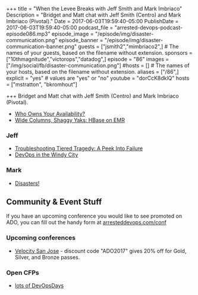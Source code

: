 +++
title = "When the Levee Breaks with Jeff Smith and Mark Imbriaco"
Description = "Bridget and Matt chat with Jeff Smith (Centro) and Mark Imbriaco (Pivotal)."
Date = 2017-06-03T19:59:40-05:00
PublishDate = 2017-06-03T19:59:40-05:00
podcast_file = "arrested-devops-podcast-episode086.mp3"
episode_image = "/episode/img/disaster-communication.png"
episode_banner = "/episode/img/disaster-communication-banner.png"
guests = ["jsmith2","mimbriaco2",] # The names of your guests, based on the filename without extension.
sponsors = ["10thmagnitude","victorops","datadog",]
episode = "86"
images = ["/img/social/fb/disaster-communication.png"]
#hosts = [] # The names of your hosts, based on the filename without extension.
aliases = ["/86",]
explicit = "yes" # values are "yes" or "no"
youtube = "dorCcK8dklQ"
hosts = ["mstratton", "bkromhout"]


+++
Bridget and Matt chat with Jeff Smith (Centro) and Mark Imbriaco (Pivotal).

* [Who Owns Your Availability?](https://www.arresteddevops.com/availability/)
* [Wide Columns, Shaggy Yaks: HBase on EMR](http://sysadvent.blogspot.com/2013/12/day-18-wide-columns-shaggy-yaks-hbase.html)

### Jeff
* [Troubleshooting Tiered Tragedy: A Peek Into Failure](https://gotochgo.com/2017/sessions/44)
* [DevOps in the Windy City](https://www.arresteddevops.com/windycity)

### Mark
* [Disasters!](https://www.arresteddevops.com/disasters/)

## Community & Event Stuff

If you have an upcoming conference you would like to see promoted on ADO, you can fill out the handy form at [arresteddevops.com/conf](https://arresteddevops.com/conf)

### Upcoming conferences

- [Velocity San Jose](https://conferences.oreilly.com/velocity/vl-ca) - discount code "ADO2017" gives 20% off for Gold, Silver, and Bronze passes.

### Open CFPs

* [lots of DevOpsDays](https://devopsdays.org/speaking)
